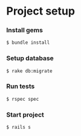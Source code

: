 # Project setup

### Install gems
```sh
$ bundle install
```

### Setup database
```sh
$ rake db:migrate
```

### Run tests
```sh
$ rspec spec
```

### Start project
```sh
$ rails s
```

